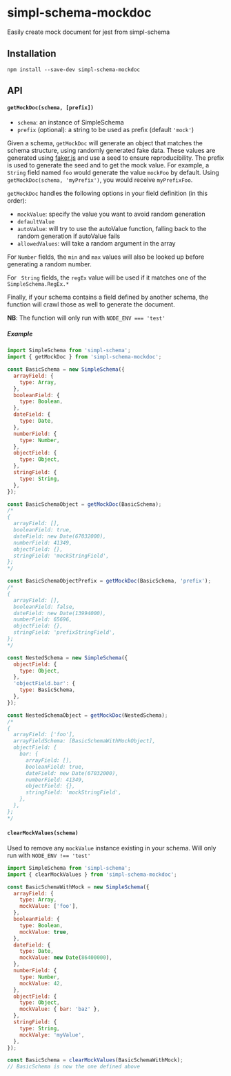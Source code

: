 # simpl-schema-mockdoc
Easily create mock document for jest from simpl-schema

## Installation
```
npm install --save-dev simpl-schema-mockdoc
```
## API
#### `getMockDoc(schema, [prefix])`
- `schema`: an instance of SimpleSchema
- `prefix` (optional): a string to be used as prefix (default `'mock'`)

Given a schema, `getMockDoc` will generate an object that matches the schema structure, using randomly generated fake data. These values are generated using [faker.js](https://github.com/Marak/faker.js) and use a seed to ensure reproducibility.
The prefix is used to generate the seed and to get the mock value. For example, a `String` field named `foo` would generate the value `mockFoo` by default. Using `getMockDoc(schema, 'myPrefix')`, you would receive `myPrefixFoo`.

`getMockDoc` handles the following options in your field definition (in this order):
- `mockValue`: specify the value you want to avoid random generation
- `defaultValue`
- `autoValue`: will try to use the autoValue function, falling back to the random generation if autoValue fails
- `allowedValues`: will take a random argument in the array

For `Number` fields, the `min` and `max` values will also be looked up before generating a random number.

For ` String` fields, the `regEx` value will be used if it matches one of the `SimpleSchema.RegEx.*`

Finally, if your schema contains a field defined by another schema, the function will crawl those as well to generate the document.

**NB**: The function will only run with `NODE_ENV === 'test'`

##### Example
```js
import SimpleSchema from 'simpl-schema';
import { getMockDoc } from 'simpl-schema-mockdoc';

const BasicSchema = new SimpleSchema({
  arrayField: {
    type: Array,
  },
  booleanField: {
    type: Boolean,
  },
  dateField: {
    type: Date,
  },
  numberField: {
    type: Number,
  },
  objectField: {
    type: Object,
  },
  stringField: {
    type: String,
  },
});

const BasicSchemaObject = getMockDoc(BasicSchema);
/*
{
  arrayField: [],
  booleanField: true,
  dateField: new Date(67032000),
  numberField: 41349,
  objectField: {},
  stringField: 'mockStringField',
};
*/

const BasicSchemaObjectPrefix = getMockDoc(BasicSchema, 'prefix');
/*
{
  arrayField: [],
  booleanField: false,
  dateField: new Date(13994000),
  numberField: 65696,
  objectField: {},
  stringField: 'prefixStringField',
};
*/

const NestedSchema = new SimpleSchema({
  objectField: {
    type: Object,
  },
  'objectField.bar': {
    type: BasicSchema,
  },
});

const NestedSchemaObject = getMockDoc(NestedSchema);
/*
{
  arrayField: ['foo'],
  arrayFieldSchema: [BasicSchemaWithMockObject],
  objectField: {
    bar: {
      arrayField: [],
      booleanField: true,
      dateField: new Date(67032000),
      numberField: 41349,
      objectField: {},
      stringField: 'mockStringField',
    },
  },
};
*/

```

#### `clearMockValues(schema)`
Used to remove any `mockValue` instance existing in your schema. Will only run with `NODE_ENV !== 'test'`

```js
import SimpleSchema from 'simpl-schema';
import { clearMockValues } from 'simpl-schema-mockdoc';

const BasicSchemaWithMock = new SimpleSchema({
  arrayField: {
    type: Array,
    mockValue: ['foo'],
  },
  booleanField: {
    type: Boolean,
    mockValue: true,
  },
  dateField: {
    type: Date,
    mockValue: new Date(86400000),
  },
  numberField: {
    type: Number,
    mockValue: 42,
  },
  objectField: {
    type: Object,
    mockValue: { bar: 'baz' },
  },
  stringField: {
    type: String,
    mockValye: 'myValue',
  },
});

const BasicSchema = clearMockValues(BasicSchemaWithMock);
// BasicSchema is now the one defined above
```
